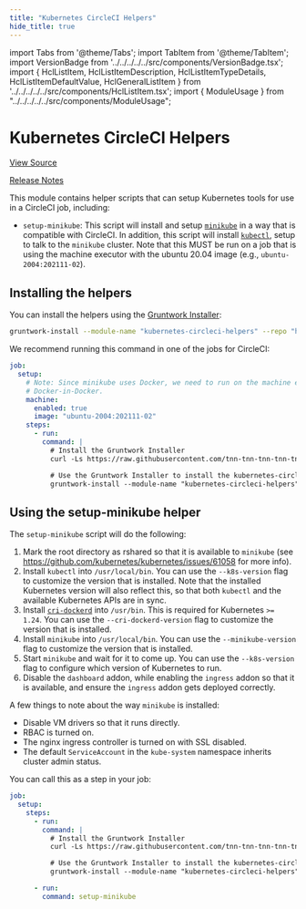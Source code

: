 ```yaml
---
title: "Kubernetes CircleCI Helpers"
hide_title: true
---
```


import Tabs from '@theme/Tabs';
import TabItem from '@theme/TabItem';
import VersionBadge from '../../../../../src/components/VersionBadge.tsx';
import { HclListItem, HclListItemDescription, HclListItemTypeDetails, HclListItemDefaultValue, HclGeneralListItem } from '../../../../../src/components/HclListItem.tsx';
import { ModuleUsage } from "../../../../../src/components/ModuleUsage";

<VersionBadge repoTitle="CI Modules" version="0.51.6" lastModifiedVersion="0.51.0"/>

# Kubernetes CircleCI Helpers

<a href="https://github.com/tnn-tnn-tnn-tnn-tnn-gruntwork-io/terraform-aws-ci/tree/v0.51.6/modules/kubernetes-circleci-helpers" className="link-button" title="View the source code for this module in GitHub.">View Source</a>

<a href="https://github.com/tnn-tnn-tnn-tnn-tnn-gruntwork-io/terraform-aws-ci/releases/tag/v0.51.0" className="link-button" title="Release notes for only versions which impacted this module.">Release Notes</a>

This module contains helper scripts that can setup Kubernetes tools for use in a CircleCI job, including:

*   `setup-minikube`: This script will install and setup [`minikube`](https://kubernetes.io/docs/setup/minikube/) in a way
    that is compatible with CircleCI. In addition, this script will install
    [`kubectl`](https://kubernetes.io/docs/tasks/tools/install-kubectl/), setup to talk to the `minikube` cluster. Note
    that this MUST be run on a job that is using the machine executor with the ubuntu 20.04 image
    (e.g., `ubuntu-2004:202111-02`).

## Installing the helpers

You can install the helpers using the [Gruntwork Installer](https://github.com/tnn-tnn-tnn-tnn-tnn-gruntwork-io/gruntwork-installer):

```bash
gruntwork-install --module-name "kubernetes-circleci-helpers" --repo "https://github.com/tnn-tnn-tnn-tnn-tnn-gruntwork-io/terraform-aws-ci" --tag "0.0.1"
```

We recommend running this command in one of the jobs for CircleCI:

```yaml
job:
  setup:
    # Note: Since minikube uses Docker, we need to run on the machine executor to avoid complications with
    # Docker-in-Docker.
    machine:
      enabled: true
      image: "ubuntu-2004:202111-02"
    steps:
      - run:
        command: |
          # Install the Gruntwork Installer
          curl -Ls https://raw.githubusercontent.com/tnn-tnn-tnn-tnn-tnn-gruntwork-io/gruntwork-installer/main/bootstrap-gruntwork-installer.sh | bash /dev/stdin --version 0.0.22

          # Use the Gruntwork Installer to install the kubernetes-circleci-helpers module
          gruntwork-install --module-name "kubernetes-circleci-helpers" --repo "https://github.com/tnn-tnn-tnn-tnn-tnn-gruntwork-io/terraform-aws-ci" --tag "0.13.12"
```

## Using the setup-minikube helper

The `setup-minikube` script will do the following:

1.  Mark the root directory as rshared so that it is available to `minikube` (see
    https://github.com/kubernetes/kubernetes/issues/61058 for more info).
2.  Install `kubectl` into `/usr/local/bin`. You can use the `--k8s-version` flag to customize the version that is
    installed. Note that the installed Kubernetes version will also reflect this, so that both `kubectl` and the
    available Kubernetes APIs are in sync.
3.  Install [`cri-dockerd`](https://github.com/Mirantis/cri-dockerd) into `/usr/bin`. This is required for Kubernetes `>= 1.24`. You can use the `--cri-dockerd-version` flag to customize the version that is installed.
4.  Install `minikube` into `/usr/local/bin`. You can use the `--minikube-version` flag to customize the version that is
    installed.
5.  Start `minikube` and wait for it to come up. You can use the `--k8s-version`
    flag to configure which version of Kubernetes to run.
6.  Disable the `dashboard` addon, while enabling the `ingress` addon so that it is available, and ensure the `ingress`
    addon gets deployed correctly.

A few things to note about the way `minikube` is installed:

*   Disable VM drivers so that it runs directly.
*   RBAC is turned on.
*   The nginx ingress controller is turned on with SSL disabled.
*   The default `ServiceAccount` in the `kube-system` namespace inherits cluster admin status.

You can call this as a step in your job:

```yaml
job:
  setup:
    steps:
      - run:
        command: |
          # Install the Gruntwork Installer
          curl -Ls https://raw.githubusercontent.com/tnn-tnn-tnn-tnn-tnn-gruntwork-io/gruntwork-installer/main/bootstrap-gruntwork-installer.sh | bash /dev/stdin --version 0.0.9

          # Use the Gruntwork Installer to install the kubernetes-circleci-helpers module
          gruntwork-install --module-name "kubernetes-circleci-helpers" --repo "https://github.com/tnn-tnn-tnn-tnn-tnn-gruntwork-io/terraform-aws-ci" --tag "0.0.5"

      - run:
        command: setup-minikube
```


<!-- ##DOCS-SOURCER-START
{
  "originalSources": [
    "https://github.com/tnn-tnn-tnn-tnn-tnn-gruntwork-io/terraform-aws-ci/tree/v0.51.6/modules/kubernetes-circleci-helpers/readme.md",
    "https://github.com/tnn-tnn-tnn-tnn-tnn-gruntwork-io/terraform-aws-ci/tree/v0.51.6/modules/kubernetes-circleci-helpers/variables.tf",
    "https://github.com/tnn-tnn-tnn-tnn-tnn-gruntwork-io/terraform-aws-ci/tree/v0.51.6/modules/kubernetes-circleci-helpers/outputs.tf"
  ],
  "sourcePlugin": "module-catalog-api",
  "hash": "a64fc30d991a1e7221280c29c6ee87f9"
}
##DOCS-SOURCER-END -->
